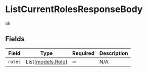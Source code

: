 # ListCurrentRolesResponseBody

ok


## Fields

| Field                                  | Type                                   | Required                               | Description                            |
| -------------------------------------- | -------------------------------------- | -------------------------------------- | -------------------------------------- |
| `roles`                                | List[[models.Role](../models/role.md)] | :heavy_minus_sign:                     | N/A                                    |